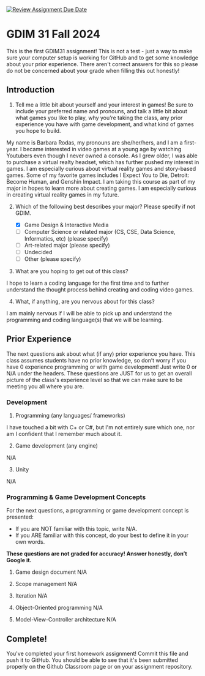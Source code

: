 [![Review Assignment Due Date](https://classroom.github.com/assets/deadline-readme-button-22041afd0340ce965d47ae6ef1cefeee28c7c493a6346c4f15d667ab976d596c.svg)](https://classroom.github.com/a/POQdLnh2)
# GDIM 31 Fall 2024

This is the first GDIM31 assignment! This is not a test - just a way to make sure your computer setup is working for GitHub and to get some knowledge about your prior experience. There aren't correct answers for this so please do not be concerned about your grade when filling this out honestly!

## Introduction

1. Tell me a little bit about yourself and your interest in games! Be sure to include your preferred name and pronouns, and talk a little bit about what games you like to play, why you’re taking the class, any prior experience you have with game development, and what kind of games you hope to build.

My name is Barbara Rodas, my pronouns are she/her/hers, and I am a first-year. I became interested in video games at a young age by watching Youtubers even though I never owned a console. As I grew older, I was able to purchase a virtual realty headset, which has further pushed my interest in games. I am especially curious about virtual reality games and story-based games. Some of my favorite games includes I Expect You to Die, Detroit: Become Human, and Genshin Impact. I am taking this course as part of my major in hopes to learn more about creating games. I am especially curious in creating virtual reality games in my future. 

2. Which of the following best describes your major? Please specify if not GDIM.  

    - [X] Game Design & Interactive Media
    - [ ] Computer Science or related major (CS, CSE, Data Science, Informatics, etc) (please specify)
    - [ ] Art-related major (please specify)
    - [ ] Undecided
    - [ ] Other (please specify)

3. What are you hoping to get out of this class?

I hope to learn a coding language for the first time and to further understand the thought process behind creating and coding video games. 

4. What, if anything, are you nervous about for this class?

I am mainly nervous if I will be able to pick up and understand the programming and coding language(s) that we will be learning. 

## Prior Experience

The next questions ask about what (if any) prior experience you have. This class assumes students have no prior knowledge, so don’t worry if you have 0 experience programming or with game development! Just write 0 or N/A under the headers. These questions are JUST for us to get an overall picture of the class's experience level so that we can make sure to be meeting you all where you are.

### Development

1. Programming (any languages/ frameworks)

I have touched a bit with C+ or C#, but I'm not entirely sure which one, nor am I confident that I remember much about it. 

2. Game development (any engine)

N/A

3. Unity

N/A

### Programming & Game Development Concepts

For the next questions, a programming or game development concept is presented:

 - If you are NOT familiar with this topic, write N/A.
 - If you ARE familiar with this concept, do your best to define it in your own words.

**These questions are not graded for accuracy! Answer honestly, don’t Google it.**

1. Game design document
N/A

2. Scope management
N/A

3. Iteration
N/A

4. Object-Oriented programming
N/A

5. Model-View-Controller architecture
N/A

## Complete!

You've completed your first homework assignment! Commit this file and push it to GitHub. You should be able to see that it's been submitted properly on the Github Classroom page or on your assignment repository.
